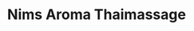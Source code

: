 ---
title: "Nims Aroma Thaimassage"
url: /ebersbach-an-der-fils/nims-aroma-thaimassage/
shop: Massage
---